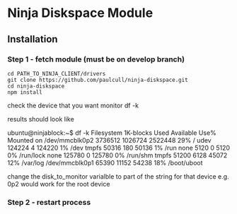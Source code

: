 Ninja Diskspace Module
======================

## Installation
### Step 1 - fetch module (must be on develop branch)
```
cd PATH_TO_NINJA_CLIENT/drivers
git clone https://github.com/paulcull/ninja-diskspace.git
cd ninja-diskspace
npm install
```

check the device that you want monitor
df -k

results should look like

ubuntu@ninjablock:~$ df -k
Filesystem     1K-blocks    Used Available Use% Mounted on
/dev/mmcblk0p2   3736512 1026724   2522448  29% /
udev              124224       4    124220   1% /dev
tmpfs              50316     180     50136   1% /run
none                5120       0      5120   0% /run/lock
none              125780       0    125780   0% /run/shm
tmpfs              51200    6128     45072  12% /var/log
/dev/mmcblk0p1     65390   11152     54238  18% /boot/uboot

change the disk_to_monitor varialble to part of the string for that device 
e.g. 0p2 would work for the root device

### Step 2 - restart process
